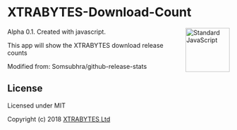# XTRABYTES-Download-Count

<a href="https://github.com/feross/standard" style="float: right; padding: 0 0 20px 20px;"><img src="https://cdn.rawgit.com/feross/standard/master/sticker.svg" alt="Standard JavaScript" width="100" align="right"></a>

Alpha 0.1.
Created with javascript. 

This app will show the XTRABYTES download release counts 

Modified from: Somsubhra/github-release-stats

License
-------

Licensed under MIT

Copyright (c) 2018 [XTRABYTES Ltd](https://xtrabytes.global)
